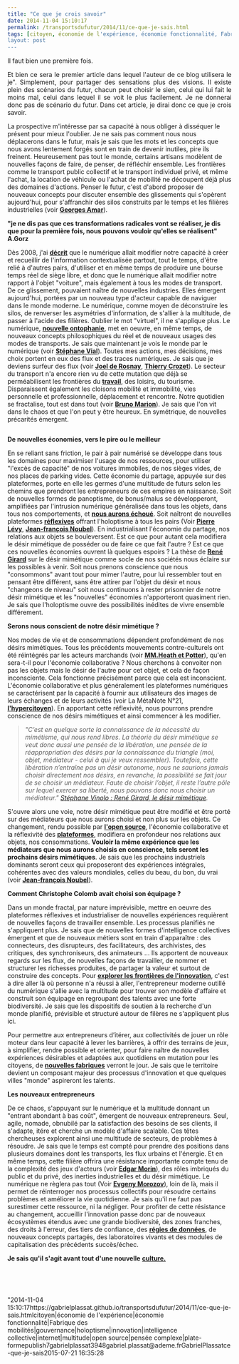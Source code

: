 ```yaml
---
title: "Ce que je crois savoir"
date: 2014-11-04 15:10:17
permalink: /transportsdufutur/2014/11/ce-que-je-sais.html
tags: [citoyen, économie de l'expérience, économie fonctionnalité, Fabrique des mobilités, gouvernance, holoptisme, innovation, intelligence collective, internet, multitude, open source, pensée complexe, plate-forme]
layout: post
---
```


<p style="text-align: justify">Il faut bien une première fois.</p> <p style="text-align: justify">Et bien ce sera le premier article dans lequel l'auteur de ce blog utilisera le je". Simplement, pour partager des sensations plus des visions. Il existe plein des scénarios du futur, chacun peut choisir le sien, celui qui lui fait le moins mal, celui dans lequel il se voit le plus facilement. Je ne donnerai donc pas de scénario du futur. Dans cet article, je dirai donc ce que je crois savoir.</p> <p style=""text-align: justify"">La prospective m'intéresse par sa capacité à nous obliger à disséquer le présent pour mieux l'oublier. Je ne sais pas comment nous nous déplacerons dans le futur, mais je sais que les mots et les concepts que nous avons lentement forgés sont en train de devenir inutiles, pire ils freinent. Heureusement pas tout le monde, certains artisans modèlent de nouvelles façons de faire, de penser, de réfléchir ensemble. Les frontières comme le transport public collectif et le transport individuel privé, et même l'achat, la location de véhicule ou l'achat de mobilité ne découpent déjà plus des domaines d'actions. Penser le futur, c'est d'abord proposer de nouveaux concepts pour discuter ensemble des glissements qui s'opèrent aujourd'hui, pour s'affranchir des silos construits par le temps et les filières industrielles (voir <a href=""http://www.fypeditions.com/aimer-le-futur-la-prospective-une-poetique-de-linconnu/"" target=""_blank""><strong>Georges Amar</strong></a>).</p> <p style=""text-align: justify""><strong>"je ne dis pas que ces transformations radicales vont se réaliser, je dis que pour la première fois, nous pouvons vouloir qu'elles se réalisent" A.Gorz</strong></p>   <!--more-->  <p style=""text-align: justify"">Dès 2008, j'ai <a href="https://gabrielplassat.github.io/transportsdufutur/wp-content/uploads/sites/6/2014/11/GC26LEF81p98-101.pdf"" target=""_blank""><strong>décrit</strong></a> que le numérique allait modifier notre capacité à créer et recueillir de l'information contextualisée partout, tout le temps, d'être relié à d'autres pairs, d'utiliser et en même temps de produire une bourse temps réel de siège libre, et donc que le numérique allait modifier notre rapport à l'objet "voiture", mais également à tous les modes de transport. De ce glissement, pouvaient naître de nouvelles industries. Elles émergent aujourd'hui, portées par un nouveau type d'acteur capable de naviguer dans le monde moderne. Le numérique, comme moyen de déconstruire les silos, de renverser les asymétries d'information, de s'allier à la multitude, de passer à l'acide des filières. Oublier le mot "virtuel", il ne s'applique plus. Le numérique, <a href=""https://kindle.amazon.com/work/letre-lecran-comment-numerique-perception-ebook/B00DDOYITO/B00F9BX9CQ/posts"" target=""_blank""><strong>nouvelle ontophanie</strong></a>, met en oeuvre, en même temps, de nouveaux concepts philosophiques du réel et de nouveaux usages des modes de transports. Je sais que maintenant je vois le monde par le numérique (voir <a href="https://gabrielplassat.github.io/transportsdufutur/2013/09/la-these-de-stephane-vial-rassemble-des-points-essentiels-a-connaitre-concernant-la-revolution-numerique-la-metanote.html"" target=""_blank""><strong>Stéphane Vial</strong></a>). Toutes mes actions, mes décisions, mes choix portent en eux des flux et des traces numériques. Je sais que je deviens surfeur des flux (voir <a href=""http://www.amazon.fr/Surfer-vie-Vers-societe-fluide/dp/2918597724"" target=""_blank""><strong>Joel de Rosnay</strong></a>, <a href=""http://blog.tcrouzet.com/alternative-nomade/"" target=""_blank""><strong>Thierry Crozet</strong></a>). Le secteur du transport n'a encore rien vu de cette mutation que déjà se perméabilisent les frontières du <a href="https://gabrielplassat.github.io/transportsdufutur/2014/10/transformation-du-travail-donc-des-mobilites-vers-plus-de-complexite.html"" target=""_blank""><strong>travail</strong></a>, des loisirs, du tourisme. Disparaissent également les cloisons mobilité et immobilité, vies personnelle et professionnelle, déplacement et rencontre. Notre quotidien se fractalise, tout est dans tout (voir <a href=""http://brunomarion.com/fr/chaos-mode-demploi-le-nouveau-livre/"" target=""_blank""><strong>Bruno Marion</strong></a>). Je sais que l'on vit dans le chaos et que l'on peut y être heureux. En symétrique, de nouvelles précarités émergent.</p> <p style=""text-align: justify""><a class=""asset-img-link"" href="https://gabrielplassat.github.io/transportsdufutur/wp-content/uploads/sites/6/old/6a0120a66d2ad4970b01b8d089a53a970c-pi.jpg""><img alt=""Couleurs-fractal"" border=""0"" class=""asset  asset-image at-xid-6a0120a66d2ad4970b01b8d089a53a970c image-full img-responsive"" src=""/wp-content/uploads/sites/6/old/6a0120a66d2ad4970b01b8d089a53a970c-800wi.jpg"" title=""Couleurs-fractal"" /></a></p> <p style=""text-align: justify""><strong>De nouvelles économies, vers le pire ou le meilleur</strong></p> <p style=""text-align: justify"">En se reliant sans friction, le pair à pair numérisé se développe dans tous les domaines pour maximiser l'usage de nos ressources, pour utiliser "l'excès de capacité" de nos voitures immobiles, de nos sièges vides, de nos places de parking vides. Cette économie du partage, appuyée sur des plateformes, porte en elle les germes d'une multitude de futurs selon les chemins que prendront les entrepreneurs de ces empires en naissance. Soit de nouvelles formes de panoptisme, de bonus/malus se développeront, amplifiées par l'intrusion numérique généralisée dans tous les objets, dans tous nos comportements, et <a href="https://gabrielplassat.github.io/transportsdufutur/2013/10/nous-echouerons-probablement-a-faire-muter-notre-systeme-de-mobilite.html"" target=""_blank""><strong>nous aurons échoué</strong></a>. Soit naîtront de nouvelles plateformes <strong><a href="https://gabrielplassat.github.io/transportsdufutur/2014/03/devenir-reflexif.html"" target=""_blank"">réflexives</a></strong> offrant l'holoptisme à tous les pairs (Voir <a href=""http://www.franceculture.fr/emission-place-de-la-toile-pierre-levy-l-intelligence-collective-2014-02-15"" target=""_blank""><strong>Pierre Lévy</strong></a>, <strong><a href=""http://noubel.fr/conferences/"" target=""_blank"">Jean-françois Noubel</a></strong>). En industrialisant l'économie du partage, nos relations aux objets se bouleversent. Est ce que pour autant cela modifiera le désir mimétique de posséder ou de faire ce que fait l'autre ? Est ce que ces nouvelles économies ouvrent là quelques espoirs ? La thèse de <a href=""https://kindle.amazon.com/work/rene-girard-mimetisme-lhominisation-differante-ebook/B004MKZW7K/B00817JOQ0/posts"" target=""_blank""><strong>René Girard</strong></a> sur le désir mimétique comme socle de nos sociétés nous éclaire sur les possibles à venir. Soit nous prenons conscience que nous "consommons" avant tout pour mimer l'autre, pour lui ressembler tout en pensant être différent, sans être attirer par l'objet du désir et nous "changeons de niveau" soit nous continuons à rester prisonnier de notre désir mimétique et les "nouvelles" économies n'apporteront quasiment rien. Je sais que l'holoptisme ouvre des possibilités inédites de vivre ensemble différement.</p> <p style=""text-align: justify""><strong>Serons nous conscient de notre désir mimétique ?</strong></p> <p style=""text-align: justify"">Nos modes de vie et de consommations dépendent profondément de nos désirs mimétiques. Tous les précédents mouvements contre-culturels ont été réintégrés par les acteurs marchands (voir <a href=""http://www.amazon.fr/Revolte-consommee-Le-mythe-contre-culture/dp/2350210197"" target=""_blank""><strong>MM.Heath et Potter</strong></a>), qu'en sera-t-il pour l'économie collaborative ? Nous cherchons à convoiter non pas les objets mais le désir de l'autre pour cet objet, et cela de façon inconsciente. Cela fonctionne précisément parce que cela est inconscient. L'économie collaborative et plus généralement les plateformes numériques se caractérisent par la capacité à fournir aux utilisateurs des images de leurs échanges et de leurs activités (voir La MétaNote N°21, <a href="https://gabrielplassat.github.io/transportsdufutur/2014/09/metanote-21-vers-lhypercitoyen-acteur-heureux-a-lere-des-plateformes-numeriques.html"" target=""_blank""><strong>l'hypercitoyen</strong></a>). En apportant cette réflexivité, nous pourrons prendre conscience de nos désirs mimétiques et ainsi commencer à les modifier.</p> <blockquote> <p style=""text-align: justify""><em>"C’est en quelque sorte la connaissance de la nécessité du mimétisme, qui nous rend libres. La théorie du désir mimétique se veut donc aussi une pensée de la libération, une pensée de la réappropriation des désirs par la connaissance du triangle (moi, objet, médiateur - celui à qui je veux ressembler). Toutefois, cette libération n’entraîne pas un désir autonome, nous ne saurions jamais choisir directement nos désirs, en revanche, la possibilité se fait jour de se choisir un médiateur. Faute de choisir l’objet, il reste l’autre pôle sur lequel exercer sa liberté, nous pouvons donc nous choisir un médiateur." <a href=""https://kindle.amazon.com/your_highlights_and_notes/B00817JOQ0"" target=""_blank"">Stéphane Vinolo : René Girard, le désir mimétique</a>.</em></p> </blockquote> <p style=""text-align: justify"">S'ouvre alors une voie, notre désir mimétique peut être modifié et être porté sur des médiateurs que nous aurons choisi et non plus sur les objets. Ce changement, rendu possible par <a href="https://gabrielplassat.github.io/transportsdufutur/2014/10/ne-plus-vouloir-decider-mais-permettre-simplifier-rendre-possible.html"" target=""_blank""><strong>l'open source</strong></a>, l'économie collaborative et la réflexivité des <a href="https://gabrielplassat.github.io/transportsdufutur/2014/04/les-plateformes-vont-dominer.html"" target=""_blank""><strong>plateformes</strong></a>, modifiera en profondeur nos relations aux objets, nos consommations. <strong>Vouloir la même expérience que les médiateurs que nous aurons choisis en conscience, tels seront les prochains désirs mimétiques</strong>. Je sais que les prochains industriels dominants seront ceux qui proposeront des expériences intégrales, cohérentes avec des valeurs mondiales, celles du beau, du bon, du vrai (voir <strong><a href=""http://noubel.fr/question/pouvez-vous-clarifier-ce-que-vous-appelez-le-beau-le-bon-le-vrai/"" target=""_self"">Jean-françois Noubel</a></strong>).</p> <p style=""text-align: justify""><strong>Comment Christophe Colomb avait choisi son équipage ?</strong></p> <p style=""text-align: justify"">Dans un monde fractal, par nature imprévisible, mettre en oeuvre des plateformes réflexives et industrialiser de nouvelles expériences requièrent de nouvelles façons de travailler ensemble. Les processus planifiés ne s'appliquent plus. Je sais que de nouvelles formes d'intelligence collectives émergent et que de nouveaux métiers sont en train d'apparaître : des connecteurs, des disrupteurs, des facilitateurs, des archivistes, des critiques, des synchroniseurs, des animateurs ... Ils apportent de nouveaux regards sur les flux, de nouvelles façons de travailler, de nommer et structurer les richesses produites, de partager la valeur et surtout de construire des concepts. Pour <a href="https://gabrielplassat.github.io/transportsdufutur/2014/08/comment-explorer-les-frontieres-de-linnovation.html"" target=""_blank""><strong>explorer les frontières de l'innovation</strong></a>, c'est à dire aller là où personne n'a réussi à aller, l'entrepreneur moderne outillé du numérique s'allie avec la multitude pour trouver son modèle d'affaire et construit son équipage en regroupant des talents avec une forte biodiversité. Je sais que les dispositifs de soutien à la recherche d'un monde planifié, prévisible et structuré autour de filères ne s'appliquent plus ici.</p> <p style=""text-align: justify"">Pour permettre aux entrepreneurs d’itérer, aux collectivités de jouer un rôle moteur dans leur capacité à lever les barrières, à offrir des terrains de jeux, à simplifier, rendre possible et orienter, pour faire naître de nouvelles expériences désirables et adaptées aux quotidiens en mutation pour les citoyens, de <a href="https://gabrielplassat.github.io/transportsdufutur/2014/08/prototype-de-la-fabrique-des-mobilites.html"" target=""_blank""><strong>nouvelles fabriques</strong></a> verront le jour. Je sais que le territoire devient un composant majeur des processus d'innovation et que quelques villes "monde" aspireront les talents.</p> <p style=""text-align: justify""><strong>Les nouveaux entrepreneurs</strong></p> <p style=""text-align: justify"">De ce chaos, s'appuyant sur le numérique et la multitude donnant un "entrant abondant à bas coût", émergent de nouveaux entrepreneurs. Seul, agile, nomade, obnubilé par la satisfaction des besoins de ses clients, il s'adapte, itére et cherche un modèle d'affaire scalable. Ces têtes chercheuses explorent ainsi une multitude de secteurs, de problèmes à résoudre. Je sais que le temps est compté pour prendre des positions dans plusieurs domaines dont les transports, les flux urbains et l'énergie. Et en même temps, cette filière offrira une résistance importante compte tenu de la complexité des jeux d'acteurs (voir <a href="https://gabrielplassat.github.io/transportsdufutur/2011/04/metanote-tdf-11-transports-mobilites-introduction-a-la-pensee-complexe.html"" target=""_blank""><strong>Edgar Morin</strong></a>), des rôles imbriqués du public et du privé, des inerties industrielles et du désir mimétique. Le numérique ne règlera pas tout (Voir <a href=""http://www.lemonde.fr/pixels/article/2014/10/16/on-devrait-traiter-la-silicon-valley-avec-la-meme-suspicion-que-wall-street_4507321_4408996.html"" target=""_blank""><strong>Evgeny Morozov</strong></a>), loin de là, mais il permet de réinterroger nos processus collectifs pour résoudre certains problèmes et améliorer la vie quotidienne. Je sais qu'il ne faut pas surestimer cette ressource, ni la négliger. Pour profiter de cette résistance au changement, accueillir l'innovation passe donc par de nouveaux écosystèmes étendus avec une grande biodiversité, des zones franches, des droits à l'erreur, des tiers de confiance, des <a href=""http://fr.slideshare.net/transportsdufutur/concevoir-une-regie-de-donnees-territoriales-par-datact"" target=""_blank""><strong>régies de données</strong></a>, de nouveaux concepts partagés, des laboratoires vivants et des modules de capitalisation des précédents succès/échec. </p> <p style=""text-align: justify""><strong>Je sais qu'il s'agit avant tout d'une nouvelle</strong> <a href="https://gabrielplassat.github.io/transportsdufutur/2012/12/pour-une-approche-culturelle-des-mobilites-numeriques.html"" target=""_blank""><strong>culture.</strong></a></p> <p style=""text-align: justify""> </p> <p style=""text-align: justify""> </p>"2014-11-04 15:10:17https://gabrielplassat.github.io/transportsdufutur/2014/11/ce-que-je-sais.htmlcitoyen|économie de l'expérience|économie fonctionnalité|Fabrique des mobilités|gouvernance|holoptisme|innovation|intelligence collective|internet|multitude|open source|pensée complexe|plate-formepublish7gabrielplassat3948gabriel.plassat@ademe.frGabrielPlassatce-que-je-sais2015-07-21 16:35:28
